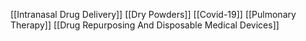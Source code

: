 [[Intranasal Drug Delivery]]
[[Dry Powders]]
[[Covid-19]]
[[Pulmonary Therapy]]
[[Drug Repurposing And Disposable Medical Devices]]
